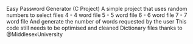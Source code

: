 Easy Password Generator (C Project)
A simple project that uses random numbers to select files
4 - 4 word file
5 - 5 word file
6 - 6 word file
7 - 7 word file
And generate the number of words requested by the user
This code still needs to be optimised and cleaned
Dictionary files thanks to @MiddlesexUniversity
